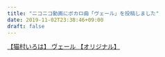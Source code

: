 ```yaml
---
title: "ニコニコ動画にボカロ曲「ヴェール」を投稿しました"
date: 2019-11-02T23:38:46+09:00
draft: false
---
```


<script type="application/javascript" src="https://embed.nicovideo.jp/watch/sm35900514/script?w=640&h=360"></script><noscript><a href="https://www.nicovideo.jp/watch/sm35900514">【猫村いろは】 ヴェール 【オリジナル】</a></noscript>